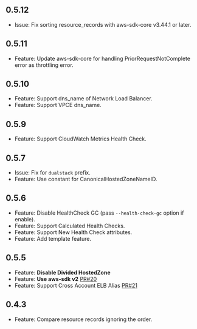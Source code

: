 ## 0.5.12
- Issue: Fix sorting resource\_records with aws-sdk-core v3.44.1 or later.

## 0.5.11
- Feature: Update aws-sdk-core for handling PriorRequestNotComplete error as throttling error.

## 0.5.10
- Feature: Support dns\_name of Network Load Balancer.
- Feature: Support VPCE dns\_name.

## 0.5.9
- Feature: Support CloudWatch Metrics Health Check.

## 0.5.7
- Issue: Fix for `dualstack` prefix.
- Feature: Use constant for CanonicalHostedZoneNameID.

## 0.5.6
- Feature: Disable HealthCheck GC (pass `--health-check-gc` option if enable).
- Feature: Support Calculated Health Checks.
- Feature: Support New Health Check attributes.
- Feature: Add template feature.

## 0.5.5
- Feature: **Disable Divided HostedZone**
- Feature: **Use aws-sdk v2** [PR#20](https://github.com/winebarrel/roadworker/pull/20)
- Feature: Support Cross Account ELB Alias [PR#21](https://github.com/winebarrel/roadworker/pull/21)

## 0.4.3
- Feature: Compare resource records ignoring the order.

